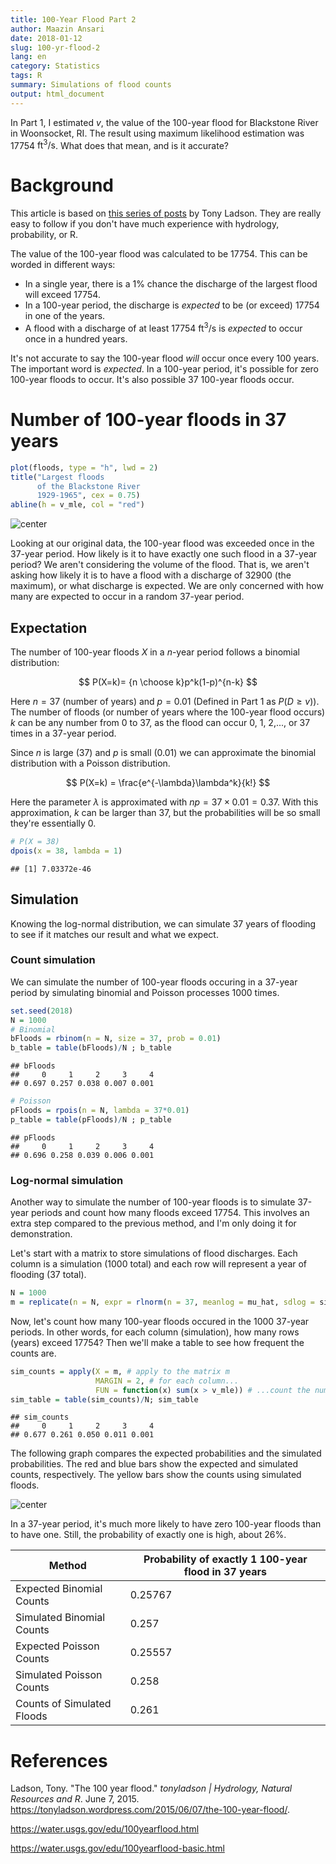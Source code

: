 ```yaml
---
title: 100-Year Flood Part 2
author: Maazin Ansari
date: 2018-01-12
slug: 100-yr-flood-2
lang: en
category: Statistics
tags: R 
summary: Simulations of flood counts
output: html_document
---
```







In Part 1, I estimated $v$, the value of the 100-year flood for Blackstone River in Woonsocket, RI. The result using maximum likelihood estimation was 17754 $\text{ft}^3/\text{s}$. What does that mean, and is it accurate? 

# Background

This article is based on [this series of  posts](https://tonyladson.wordpress.com/2015/06/07/the-100-year-flood/) by Tony Ladson. They are really easy to follow if you don't have much experience with hydrology, probability, or R.

The value of the 100-year flood was calculated to be 17754. This can be worded in different ways:

- In a single year, there is a 1% chance the discharge of the largest flood will exceed 17754.
- In a 100-year period, the discharge is *expected* to be (or exceed) 17754 in one of the years.
- A flood with a discharge of at least 17754 $\text{ft}^3/\text{s}$ is *expected* to occur once in a hundred years.

It's not accurate to say the 100-year flood *will* occur once every 100 years. The important word is *expected*. In a 100-year period, it's possible for zero 100-year floods to occur. It's also possible 37 100-year floods occur.

# Number of 100-year floods in 37 years


```r
plot(floods, type = "h", lwd = 2)
title("Largest floods
      of the Blackstone River
      1929-1965", cex = 0.75)
abline(h = v_mle, col = "red")
```

![center](/static/HundredYrFlood2/time-plot2-1.png)


Looking at our original data, the 100-year flood was exceeded once in the 37-year period. How likely is it to have exactly one such flood in a 37-year period? We aren't considering the volume of the flood. That is, we aren't asking how likely it is to have a flood with a discharge of 32900 (the maximum), or what discharge is expected. We are only concerned with how many are expected to occur in a random 37-year period.

## Expectation

The number of 100-year floods $X$ in a $n$-year period follows a binomial distribution:

$$
P(X=k)= {n \choose k}p^k(1-p)^{n-k}
$$

Here $n=37$ (number of years) and $p=0.01$ (Defined in Part 1 as $P(D \geq v)$). The number of floods (or number of years where the 100-year flood occurs) $k$ can be any number from 0 to 37, as the flood can occur 0, 1, 2,..., or 37 times in a 37-year period.

Since $n$ is large (37) and $p$ is small (0.01) we can approximate the binomial distribution with a Poisson distribution.

$$
P(X=k) = \frac{e^{-\lambda}\lambda^k}{k!}
$$

Here the parameter $\lambda$ is approximated with $np = 37\times0.01=0.37$.
With this approximation, $k$ can be larger than 37, but the probabilities will be so small they're essentially 0.


```r
# P(X = 38)
dpois(x = 38, lambda = 1)
```

```
## [1] 7.03372e-46
```

## Simulation

Knowing the log-normal distribution, we can simulate 37 years of flooding to see if it matches our result and what we expect.

### Count simulation

We can simulate the number of 100-year floods occuring in a 37-year period by simulating binomial and Poisson processes 1000 times.


```r
set.seed(2018)
N = 1000
# Binomial
bFloods = rbinom(n = N, size = 37, prob = 0.01)
b_table = table(bFloods)/N ; b_table
```

```
## bFloods
##     0     1     2     3     4 
## 0.697 0.257 0.038 0.007 0.001
```

```r
# Poisson
pFloods = rpois(n = N, lambda = 37*0.01)
p_table = table(pFloods)/N ; p_table
```

```
## pFloods
##     0     1     2     3     4 
## 0.696 0.258 0.039 0.006 0.001
```

### Log-normal simulation

Another way to simulate the number of 100-year floods is to simulate 37-year periods and count how many floods exceed 17754. This involves an extra step compared to the previous method, and I'm only doing it for demonstration.

Let's start with a matrix to store simulations of flood discharges. Each column is a simulation (1000 total) and each row will represent a year of flooding (37 total). 


```r
N = 1000
m = replicate(n = N, expr = rlnorm(n = 37, meanlog = mu_hat, sdlog = sigma_hat)) %>% as.matrix
```

Now, let's count how many 100-year floods occured in the 1000 37-year periods. In other words, for each column (simulation), how many rows (years) exceed 17754? Then we'll make a table to see how frequent the counts are.


```r
sim_counts = apply(X = m, # apply to the matrix m
                   MARGIN = 2, # for each column...
                   FUN = function(x) sum(x > v_mle)) # ...count the number of years > v_mle
sim_table = table(sim_counts)/N; sim_table
```

```
## sim_counts
##     0     1     2     3     4 
## 0.677 0.261 0.050 0.011 0.001
```

The following graph compares the expected probabilities and the simulated probabilities. The red and blue bars show the expected and simulated counts, respectively. The yellow bars show the counts using simulated floods. 

![center](/static/HundredYrFlood2/unnamed-chunk-5-1.png)

In a 37-year period, it's much more likely to have zero 100-year floods than to have one. Still, the probability of exactly one is high, about 26%.

Method                     | Probability of exactly 1 100-year flood in 37 years
---------------------------|-----------------------------------------------------
Expected Binomial Counts   | 0.25767
Simulated Binomial Counts  | 0.257
Expected Poisson  Counts   | 0.25557
Simulated Poisson Counts   | 0.258
Counts of Simulated Floods | 0.261




# References

Ladson, Tony. "The 100 year flood." *tonyladson | Hydrology, Natural Resources and R*. June 7, 2015. https://tonyladson.wordpress.com/2015/06/07/the-100-year-flood/.

https://water.usgs.gov/edu/100yearflood.html

https://water.usgs.gov/edu/100yearflood-basic.html

